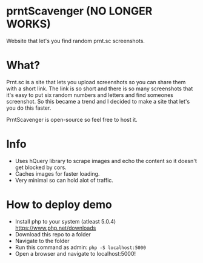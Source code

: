 # prntScavenger (NO LONGER WORKS)
Website that let's you find random prnt.sc screenshots.

# What?
Prnt.sc is a site that lets you upload screenshots so you can share them with a short link. The link is so short and there is so many screenshots that it's easy to put six random numbers and letters and find someones screenshot. So this became a trend and I decided to make a site that let's you do this faster.

PrntScavenger is open-source so feel free to host it.

# Info
- Uses hQuery library to scrape images and echo the content so it doesn't get blocked by cors.
- Caches images for faster loading.
- Very minimal so can hold alot of traffic.

# How to deploy demo
- Install php to your system (atleast 5.0.4) https://www.php.net/downloads
- Download this repo to a folder
- Navigate to the folder
- Run this command as admin:
```php -S localhost:5000```
- Open a browser and navigate to localhost:5000!
